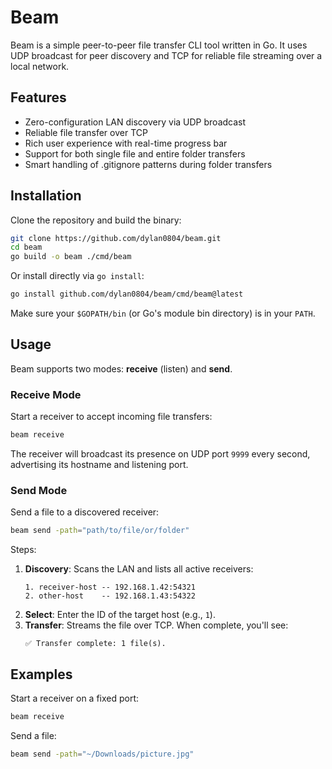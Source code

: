 # Beam

Beam is a simple peer-to-peer file transfer CLI tool written in Go. It uses UDP broadcast for peer discovery and TCP for reliable file streaming over a local network.

## Features

- Zero-configuration LAN discovery via UDP broadcast
- Reliable file transfer over TCP
- Rich user experience with real-time progress bar
- Support for both single file and entire folder transfers
- Smart handling of .gitignore patterns during folder transfers

## Installation

Clone the repository and build the binary:

```bash
git clone https://github.com/dylan0804/beam.git
cd beam
go build -o beam ./cmd/beam
```

Or install directly via `go install`:

```bash
go install github.com/dylan0804/beam/cmd/beam@latest
```

Make sure your `$GOPATH/bin` (or Go's module bin directory) is in your `PATH`.

## Usage

Beam supports two modes: **receive** (listen) and **send**.

### Receive Mode

Start a receiver to accept incoming file transfers:

```bash
beam receive
```

The receiver will broadcast its presence on UDP port `9999` every second, advertising its hostname and listening port.

### Send Mode

Send a file to a discovered receiver:

```bash
beam send -path="path/to/file/or/folder"
```

Steps:

1. **Discovery**: Scans the LAN and lists all active receivers:
   ```
   1. receiver-host -- 192.168.1.42:54321
   2. other-host    -- 192.168.1.43:54322
   ```
2. **Select**: Enter the ID of the target host (e.g., `1`).
3. **Transfer**: Streams the file over TCP. When complete, you'll see:
   ```
   ✅ Transfer complete: 1 file(s).
   ```

## Examples

Start a receiver on a fixed port:

```bash
beam receive
```

Send a file:

```bash
beam send -path="~/Downloads/picture.jpg"
```

